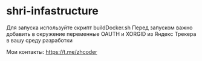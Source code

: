 # shri-infastructure

Для запуска используйте скрипт buildDocker.sh
Перед запуском важно добавить в окружение переменные OAUTH и XORGID из Яндекс Трекера в вашу среду разработки

Мои контакты: https://t.me/zhcoder